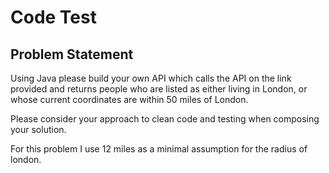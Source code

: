 # Code Test

## Problem Statement

Using Java please build your own API which calls the API on the link provided and returns people who are listed as either living in London, or whose current coordinates are within 50 miles of London.

Please consider your approach to clean code and testing when composing your solution.

For this problem I use 12 miles as a minimal assumption for the radius of london. 

